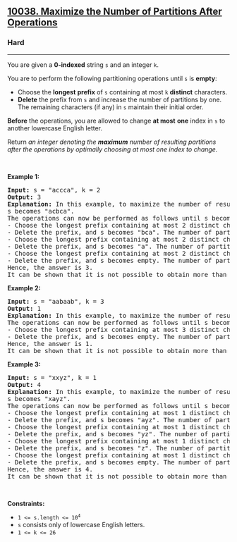 <h2><a href="https://leetcode.com/problems/maximize-the-number-of-partitions-after-operations/">10038. Maximize the Number of Partitions After Operations</a></h2><h3>Hard</h3><hr><div><p>You are given a <strong>0-indexed</strong> string <code>s</code> and an integer <code>k</code>.</p>

<p>You are to perform the following partitioning operations until <code>s</code> is <strong>empty</strong>:</p>

<ul>
	<li>Choose the <strong>longest</strong> <strong>prefix</strong> of <code>s</code> containing at most <code>k</code> <strong>distinct</strong> characters.</li>
	<li><strong>Delete</strong> the prefix from <code>s</code> and increase the number of partitions by one. The remaining characters (if any) in <code>s</code> maintain their initial order.</li>
</ul>

<p><strong>Before</strong> the operations, you are allowed to change <strong>at most</strong> <strong>one</strong> index in <code>s</code> to another lowercase English letter.</p>

<p>Return <em>an integer denoting the <strong>maximum</strong> number of resulting partitions after the operations by optimally choosing at most one index to change.</em></p>
<p>&nbsp;</p>
<p><strong class="example">Example 1:</strong></p>

<pre><strong>Input:</strong> s = "accca", k = 2
<strong>Output:</strong> 3
<strong>Explanation: </strong>In this example, to maximize the number of resulting partitions, s[2] can be changed to 'b'.
s becomes "acbca".
The operations can now be performed as follows until s becomes empty:
- Choose the longest prefix containing at most 2 distinct characters, "<u>ac</u>bca".
- Delete the prefix, and s becomes "bca". The number of partitions is now 1.
- Choose the longest prefix containing at most 2 distinct characters, "<u>bc</u>a".
- Delete the prefix, and s becomes "a". The number of partitions is now 2.
- Choose the longest prefix containing at most 2 distinct characters, "<u>a</u>".
- Delete the prefix, and s becomes empty. The number of partitions is now 3.
Hence, the answer is 3.
It can be shown that it is not possible to obtain more than 3 partitions.</pre>

<p><strong class="example">Example 2:</strong></p>

<pre><strong>Input:</strong> s = "aabaab", k = 3
<strong>Output:</strong> 1
<strong>Explanation: </strong>In this example, to maximize the number of resulting partitions we can leave s as it is.
The operations can now be performed as follows until s becomes empty: 
- Choose the longest prefix containing at most 3 distinct characters, "<u>aabaab</u>".
- Delete the prefix, and s becomes empty. The number of partitions becomes 1. 
Hence, the answer is 1. 
It can be shown that it is not possible to obtain more than 1 partition.
</pre>

<p><strong class="example">Example 3:</strong></p>

<pre><strong>Input:</strong> s = "xxyz", k = 1
<strong>Output:</strong> 4
<strong>Explanation:</strong> In this example, to maximize the number of resulting partitions, s[1] can be changed to 'a'.
s becomes "xayz".
The operations can now be performed as follows until s becomes empty:
- Choose the longest prefix containing at most 1 distinct character, "<u>x</u>ayz".
- Delete the prefix, and s becomes "ayz". The number of partitions is now 1.
- Choose the longest prefix containing at most 1 distinct character, "<u>a</u>yz".
- Delete the prefix, and s becomes "yz". The number of partitions is now 2.
- Choose the longest prefix containing at most 1 distinct character, "<u>y</u>z".
- Delete the prefix, and s becomes "z". The number of partitions is now 3.
- Choose the longest prefix containing at most 1 distinct character, "<u>z</u>".
- Delete the prefix, and s becomes empty. The number of partitions is now 4.
Hence, the answer is 4.
It can be shown that it is not possible to obtain more than 4 partitions.
</pre>

<p>&nbsp;</p>
<p><strong>Constraints:</strong></p>

<ul>
	<li><code>1 &lt;= s.length &lt;= 10<sup>4</sup></code></li>
	<li><code>s</code> consists only of lowercase English letters.</li>
	<li><code>1 &lt;= k &lt;= 26</code></li>
</ul>
</div>